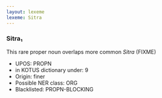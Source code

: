```yaml
---
layout: lexeme
lexeme: Sitra
---
```


###  Sitra₁

This rare proper noun overlaps more common *Sitra* (FIXME)
* UPOS:  PROPN
* in KOTUS dictionary under:  9
* Origin:  finer
* Possible NER class:  ORG
* Blacklisted:  PROPN-BLOCKING

